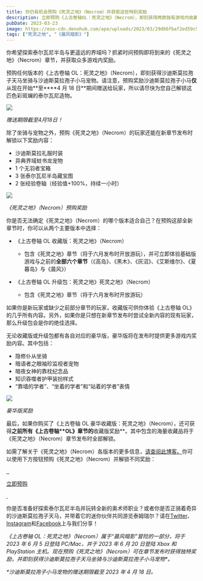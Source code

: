 ```yaml
---
title: 你仍有机会预购《死灵之地》（Necrom）并获取这些特别奖励
description: 立即预购《上古卷轴OL：死灵之地》（Necrom），即刻获得两款独有游戏内收藏品，并在发布时获得更多奖励！
pubDate: 2023-03-23
image: https://eso-cdn.denohub.com/ape/uploads/2023/03/29d66fbaf2ed59c9e5d5e316f58a47db.jpg
tags: ["死灵之地", "《晨风暗影》"]
---
```


你希望探索泰尔瓦尼半岛与更遥远的界域吗？抓紧时间预购即将到来的《死灵之地》（Necrom）章节，并获取众多游戏内奖励。

预购任何版本的《上古卷轴
OL：死灵之地》（Necrom），即刻获得沙迪斯莫拉孢子天马坐骑与沙迪斯莫拉孢子小马宠物。请注意，预购奖励沙迪斯莫拉孢子小马**仅**从现在开始**至\*\***4
月 18 日\*\*期间赠送给玩家，所以请尽快为您自己解锁这匹色彩斑斓的泰尔瓦尼造物。

![](https://eso-cdn.denohub.com/ape/uploads/2023/03/abf0339a908b9614812e541370aecd0f.jpg)

<p class="text-gray-500 text-sm text-center"><i>赠送期限截至4月18日！</i></p>

除了坐骑与宠物之外，预购《死灵之地》（Necrom）的玩家还能在新章节发布时解锁以下奖励内容：

- 沙迪斯莫拉礼服时装
- 异典界域蛀书龙宠物
- 1 个无羽者宝箱
- 3 张泰尔瓦尼半岛藏宝图
- 2 张经验卷轴（经验值+100%，持续一小时）

![](https://eso-cdn.denohub.com/ape/uploads/2023/01/6bb47d54a1674b3151f6432a842c534d.jpg)

<p class="text-gray-500 text-sm text-center"><i>《死灵之地》（Necrom）预购奖励</i></p>

你是否无法确定《死灵之地》（Necrom）的哪个版本适合自己？在预购这部全新章节时，你可以从两个主要版本中选择：

- 《上古卷轴 OL 收藏版：死灵之地》（Necrom）

  - 包含《死灵之地》章节（将于六月发布时开放游玩），并可立即体验基础版游戏与之前的**全部六个章节**（《高岛》、《黑木》、《灰沼》、《艾斯维尔》、《夏暮岛》与《晨风》）

- 《上古卷轴 OL 升级包：死灵之地》死灵之地》（Necrom）

  - 包含《死灵之地》章节（将于六月发布时开放游玩）

如果你是新玩家或缺少之前部分章节的玩家，收藏版可供你体验《上古卷轴
OL》的几乎所有内容。另外，如果你是只想在新章节发布时尝试全新内容的现有玩家，那么升级包会是你的绝佳选择。

无论收藏版或升级包都有各自对应的豪华版，豪华版将在发布时提供更多游戏内奖励内容。其中包括：

- 隐修仆从坐骑
- 暗语者之眼袖珍监视者宠物
- 暗夜女神的靠枕纪念品
- 知识吞噬者护甲装扮样式
- “靠墙的学者”、“坐着的学者”和“站着的学者”表情

![](https://eso-cdn.denohub.com/ape/uploads/2023/01/ebe459317e08dd9b09fbab8d8f9a7512.jpg)

<p class="text-gray-500 text-sm text-center"><i>豪华版奖励</i></p>

最后，如果你购买了《上古卷轴 OL
豪华收藏版：死灵之地》（Necrom），还可获得**之前所有《上古卷轴\*\***OL》章节**的**收藏版奖励\*\*。其中包含的海量收藏品将于《死灵之地》（Necrom）章节发布时全部解锁。

如需了解关于《死灵之地》（Necrom）各版本的更多信息，[请查阅此博客。](/news/post/63499)你可以使用下方按钮预购《死灵之地》（Necrom）并解锁不同奖励：

[![]() ![]() ![]()](/cn/joinus)

[立即预购](/cn/joinus)

[![]() ![]()](/cn/joinus)

你是否准备好探索泰尔瓦尼半岛并玩转全新的奥术师职业？或者你是否正骑着奇异的沙迪斯莫拉孢子天马，并带着它的迷你伙伴共同游览泰姆瑞尔？请在[Twitter](https://twitter.com/TESOnline)、[Instagram](https://www.instagram.com/elderscrollsonline/)和[Facebook](https://www.facebook.com/elderscrollsonline)上与我们分享！

_《上古卷轴 OL：死灵之地》（Necrom）属于“晨风暗影”冒险的一部分，将于 2023 年 6 月 5 日登陆 PC/Mac，并于 2023 年 6 月 20
日登陆 Xbox 和 PlayStation
主机。现在预购《死灵之地》（Necrom）可在章节发布时获得独特奖励，并即刻获得沙迪斯莫拉孢子天马坐骑与沙迪斯莫拉孢子小马宠物\*。_

_\*沙迪斯莫拉孢子小马宠物的赠送期限截至 2023 年 4 月 18 日。_
